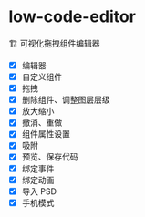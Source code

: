 # low-code-editor

🏗️ 可视化拖拽组件编辑器

* [x] 编辑器
* [x] 自定义组件
* [x] 拖拽
* [x] 删除组件、调整图层层级
* [x] 放大缩小
* [x] 撤消、重做
* [x] 组件属性设置
* [x] 吸附
* [x] 预览、保存代码
* [x] 绑定事件
* [x] 绑定动画
* [x] 导入 PSD
* [x] 手机模式
